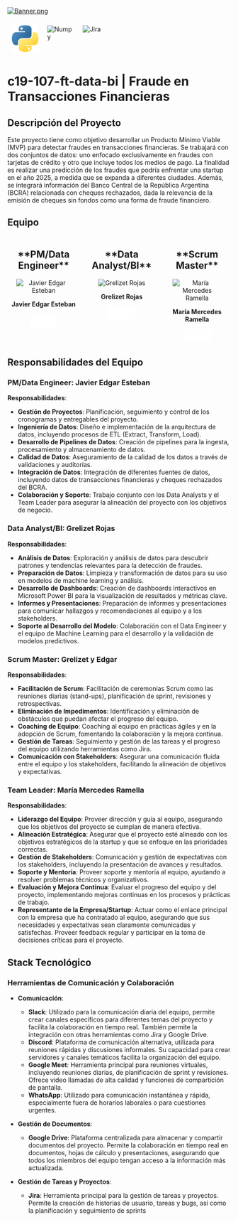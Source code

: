 [![Banner.png](https://i.postimg.cc/C1t2SCwf/Banner.png)](https://postimg.cc/FdypxLd9)

<div style="display: flex; flex-wrap: wrap;">
  <img src="Recursos/python.png" alt="Python" width="60" height="60" style="margin: 10px;">
  <img src="Recursos/numpy.png" alt="Numpy" width="60" height="60" style="margin: 10px;">
  <img src="Recursos/jira.png" alt="Jira" width="60" height="60" style="margin: 10px;">
</div>


# c19-107-ft-data-bi | Fraude en Transacciones Financieras

## Descripción del Proyecto
Este proyecto tiene como objetivo desarrollar un Producto Mínimo Viable (MVP) para detectar fraudes en transacciones financieras. Se trabajará con dos conjuntos de datos: uno enfocado exclusivamente en fraudes con tarjetas de crédito y otro que incluye todos los medios de pago. La finalidad es realizar una predicción de los fraudes que podría enfrentar una startup en el año 2025, a medida que se expanda a diferentes ciudades. Además, se integrará información del Banco Central de la República Argentina (BCRA) relacionada con cheques rechazados, dada la relevancia de la emisión de cheques sin fondos como una forma de fraude financiero.

## Equipo

<div style="display: flex;">
  <div style="text-align: center; margin-right: 20px;">
    <h2>**PM/Data Engineer**</h2>
    <img src="https://i.postimg.cc/0j6Tb05s/Edgar.png" alt="Javier Edgar Esteban" width="20%" height="auto" style="margin: 0 20px;">
    <p><strong>Javier Edgar Esteban</strong></p>
    <div style="display: flex; justify-content: center;">
      <a href="https://github.com/JavierEdgarEsteban77" target="_blank">
        <img src="Recursos/github.png" alt="GitHub" width="30" height="30">
      </a>
      <a href="https://www.linkedin.com/in/jesteban77/" target="_blank">
        <img src="Recursos/LinkedIn.png" alt="LinkedIn" width="30" height="30">
      </a>
    </div>
  </div>
  <div style="text-align: center; margin-right: 20px;">
    <h2>**Data Analyst/BI**</h2>
    <img src="https://i.postimg.cc/dQpMgpnt/Grezilet.png" alt="Grelizet Rojas" width="20%" height="auto" style="margin: 0 20px;">
    <p><strong>Grelizet Rojas</strong></p>
    <div style="display: flex; justify-content: center;">
      <a href="https://github.com/grelizet" target="_blank">
        <img src="Recursos/github.png" alt="GitHub" width="30" height="30">
      </a>
      <a href="https://linkedin.com/in/grelizet-rojas-yepez" target="_blank">
        <img src="Recursos/LinkedIn.png" alt="LinkedIn" width="30" height="30">
      </a>
    </div>
  </div>
  <div style="text-align: center;">
    <h2>**Scrum Master**</h2>
    <img src="https://i.postimg.cc/Jz39Dn8G/Mercedes.png" alt="María Mercedes Ramella" width="20%" height="auto" style="margin: 0 20px;">
    <p><strong>María Mercedes Ramella</strong></p>
    <div style="display: flex; justify-content: center;">
      <a href="https://github.com/MechiRamella" target="_blank">
        <img src="Recursos/github.png" alt="GitHub" width="30" height="30">
      </a>
      <a href="https://linkedin.com/in/mercedes-ramella/" target="_blank">
        <img src="Recursos/LinkedIn.png" alt="LinkedIn" width="30" height="30">
      </a>
    </div>
  </div>
</div>

## Responsabilidades del Equipo

### **PM/Data Engineer: Javier Edgar Esteban**

**Responsabilidades**:
- **Gestión de Proyectos**: Planificación, seguimiento y control de los cronogramas y entregables del proyecto.
- **Ingeniería de Datos**: Diseño e implementación de la arquitectura de datos, incluyendo procesos de ETL (Extract, Transform, Load).
- **Desarrollo de Pipelines de Datos**: Creación de pipelines para la ingesta, procesamiento y almacenamiento de datos.
- **Calidad de Datos**: Aseguramiento de la calidad de los datos a través de validaciones y auditorías.
- **Integración de Datos**: Integración de diferentes fuentes de datos, incluyendo datos de transacciones financieras y cheques rechazados del BCRA.
- **Colaboración y Soporte**: Trabajo conjunto con los Data Analysts y el Team Leader para asegurar la alineación del proyecto con los objetivos de negocio.

### **Data Analyst/BI: Grelizet Rojas**

**Responsabilidades**:
- **Análisis de Datos**: Exploración y análisis de datos para descubrir patrones y tendencias relevantes para la detección de fraudes.
- **Preparación de Datos**: Limpieza y transformación de datos para su uso en modelos de machine learning y análisis.
- **Desarrollo de Dashboards**: Creación de dashboards interactivos en Microsoft Power BI para la visualización de resultados y métricas clave.
- **Informes y Presentaciones**: Preparación de informes y presentaciones para comunicar hallazgos y recomendaciones al equipo y a los stakeholders.
- **Soporte al Desarrollo del Modelo**: Colaboración con el Data Engineer y el equipo de Machine Learning para el desarrollo y la validación de modelos predictivos.

### **Scrum Master: Grelizet y Edgar**

**Responsabilidades**:
- **Facilitación de Scrum**: Facilitación de ceremonias Scrum como las reuniones diarias (stand-ups), planificación de sprint, revisiones y retrospectivas.
- **Eliminación de Impedimentos**: Identificación y eliminación de obstáculos que puedan afectar el progreso del equipo.
- **Coaching de Equipo**: Coaching al equipo en prácticas ágiles y en la adopción de Scrum, fomentando la colaboración y la mejora continua.
- **Gestión de Tareas**: Seguimiento y gestión de las tareas y el progreso del equipo utilizando herramientas como Jira.
- **Comunicación con Stakeholders**: Asegurar una comunicación fluida entre el equipo y los stakeholders, facilitando la alineación de objetivos y expectativas.

### **Team Leader: María Mercedes Ramella**

**Responsabilidades**:
- **Liderazgo del Equipo**: Proveer dirección y guía al equipo, asegurando que los objetivos del proyecto se cumplan de manera efectiva.
- **Alineación Estratégica**: Asegurar que el proyecto esté alineado con los objetivos estratégicos de la startup y que se enfoque en las prioridades correctas.
- **Gestión de Stakeholders**: Comunicación y gestión de expectativas con los stakeholders, incluyendo la presentación de avances y resultados.
- **Soporte y Mentoría**: Proveer soporte y mentoría al equipo, ayudando a resolver problemas técnicos y organizativos.
- **Evaluación y Mejora Continua**: Evaluar el progreso del equipo y del proyecto, implementando mejoras continuas en los procesos y prácticas de trabajo.
- **Representante de la Empresa/Startup**: Actuar como el enlace principal con la empresa que ha contratado al equipo, asegurando que sus necesidades y expectativas sean claramente comunicadas y satisfechas. Proveer feedback regular y participar en la toma de decisiones críticas para el proyecto.

## Stack Tecnológico

### Herramientas de Comunicación y Colaboración

- **Comunicación**:
  - **Slack**: Utilizado para la comunicación diaria del equipo, permite crear canales específicos para diferentes temas del proyecto y facilita la colaboración en tiempo real. También permite la integración con otras herramientas como Jira y Google Drive.
  - **Discord**: Plataforma de comunicación alternativa, utilizada para reuniones rápidas y discusiones informales. Su capacidad para crear servidores y canales temáticos facilita la organización del equipo.
  - **Google Meet**: Herramienta principal para reuniones virtuales, incluyendo reuniones diarias, de planificación de sprint y revisiones. Ofrece video llamadas de alta calidad y funciones de compartición de pantalla.
  - **WhatsApp**: Utilizado para comunicación instantánea y rápida, especialmente fuera de horarios laborales o para cuestiones urgentes.

- **Gestión de Documentos**:
  - **Google Drive**: Plataforma centralizada para almacenar y compartir documentos del proyecto. Permite la colaboración en tiempo real en documentos, hojas de cálculo y presentaciones, asegurando que todos los miembros del equipo tengan acceso a la información más actualizada.

- **Gestión de Tareas y Proyectos**:
  - **Jira**: Herramienta principal para la gestión de tareas y proyectos. Permite la creación de historias de usuario, tareas y bugs, así como la planificación y seguimiento de sprints
